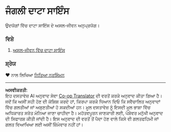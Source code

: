 <!--
CO_OP_TRANSLATOR_METADATA:
{
  "original_hash": "07faf02ff163e609edf0b0308dc5d4e6",
  "translation_date": "2025-08-27T17:30:04+00:00",
  "source_file": "6-Data-Science-In-Wild/README.md",
  "language_code": "pa"
}
-->
# ਜੰਗਲੀ ਦਾਟਾ ਸਾਇੰਸ

ਉਦਯੋਗਾਂ ਵਿੱਚ ਦਾਟਾ ਸਾਇੰਸ ਦੇ ਅਸਲ-ਜੀਵਨ ਅਨੁਪ੍ਰਯੋਗ।

### ਵਿਸ਼ੇ

1. [ਅਸਲ-ਜੀਵਨ ਵਿੱਚ ਦਾਟਾ ਸਾਇੰਸ](20-Real-World-Examples/README.md)

### ਸ਼੍ਰੇਯ

❤️ ਨਾਲ ਲਿਖਿਆ [ਨਿਤਿਆ ਨਰਸਿੰਮਨ](https://twitter.com/nitya)

---

**ਅਸਵੀਕਰਤੀ**:  
ਇਹ ਦਸਤਾਵੇਜ਼ AI ਅਨੁਵਾਦ ਸੇਵਾ [Co-op Translator](https://github.com/Azure/co-op-translator) ਦੀ ਵਰਤੋਂ ਕਰਕੇ ਅਨੁਵਾਦ ਕੀਤਾ ਗਿਆ ਹੈ। ਜਦੋਂ ਕਿ ਅਸੀਂ ਸਹੀ ਹੋਣ ਦੀ ਕੋਸ਼ਿਸ਼ ਕਰਦੇ ਹਾਂ, ਕਿਰਪਾ ਕਰਕੇ ਧਿਆਨ ਦਿਓ ਕਿ ਸਵੈਚਾਲਿਤ ਅਨੁਵਾਦਾਂ ਵਿੱਚ ਗਲਤੀਆਂ ਜਾਂ ਅਸੁਣਤੀਆਂ ਹੋ ਸਕਦੀਆਂ ਹਨ। ਮੂਲ ਦਸਤਾਵੇਜ਼ ਨੂੰ ਇਸਦੀ ਮੂਲ ਭਾਸ਼ਾ ਵਿੱਚ ਅਧਿਕਾਰਤ ਸਰੋਤ ਮੰਨਿਆ ਜਾਣਾ ਚਾਹੀਦਾ ਹੈ। ਮਹੱਤਵਪੂਰਨ ਜਾਣਕਾਰੀ ਲਈ, ਪੇਸ਼ੇਵਰ ਮਨੁੱਖੀ ਅਨੁਵਾਦ ਦੀ ਸਿਫਾਰਸ਼ ਕੀਤੀ ਜਾਂਦੀ ਹੈ। ਇਸ ਅਨੁਵਾਦ ਦੀ ਵਰਤੋਂ ਤੋਂ ਪੈਦਾ ਹੋਣ ਵਾਲੇ ਕਿਸੇ ਵੀ ਗਲਤਫਹਿਮੀ ਜਾਂ ਗਲਤ ਵਿਆਖਿਆ ਲਈ ਅਸੀਂ ਜ਼ਿੰਮੇਵਾਰ ਨਹੀਂ ਹਾਂ।